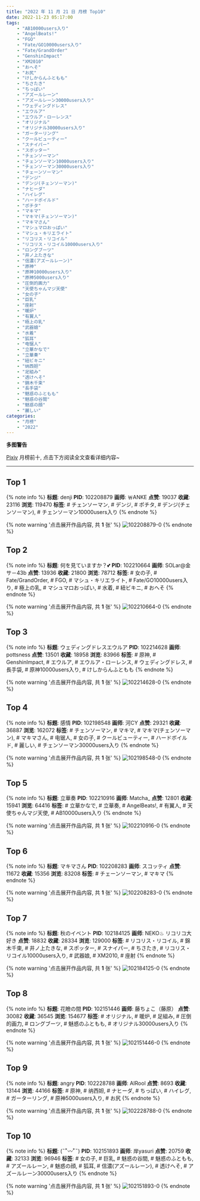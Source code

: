 ```yaml
---
title: "2022 年 11 月 21 日 月榜 Top10"
date: 2022-11-23 05:17:00
tags:
    - "AB10000users入り"
    - "AngelBeats!"
    - "FGO"
    - "Fate/GO10000users入り"
    - "Fate/GrandOrder"
    - "GenshinImpact"
    - "XM2010"
    - "おへそ"
    - "お尻"
    - "けしからんふともも"
    - "ちさたき"
    - "ちっぱい"
    - "アズールレーン"
    - "アズールレーン30000users入り"
    - "ウェディングドレス"
    - "エウルア"
    - "エウルア・ローレンス"
    - "オリジナル"
    - "オリジナル30000users入り"
    - "ガーターリング"
    - "クールビューティー"
    - "スナイパー"
    - "スポッター"
    - "チェンソーマン"
    - "チェンソーマン10000users入り"
    - "チェンソーマン30000users入り"
    - "チェーンソーマン"
    - "デンジ"
    - "デンジ(チェンソーマン)"
    - "ナヒーダ"
    - "ハイレグ"
    - "ハードボイルド"
    - "ポチタ"
    - "マキマ"
    - "マキマ(チェンソーマン)"
    - "マキマさん"
    - "マシュマロおっぱい"
    - "マシュ・キリエライト"
    - "リコリス・リコイル"
    - "リコリス・リコイル10000users入り"
    - "ロングブーツ"
    - "井ノ上たきな"
    - "信濃(アズールレーン)"
    - "原神"
    - "原神10000users入り"
    - "原神5000users入り"
    - "圧倒的画力"
    - "天使ちゃんマジ天使"
    - "女の子"
    - "巨乳"
    - "座射"
    - "暖炉"
    - "有翼人"
    - "極上の乳"
    - "武器娘"
    - "水着"
    - "狐耳"
    - "电锯人"
    - "立華かなで"
    - "立華奏"
    - "紐ビキニ"
    - "纳西妲"
    - "足組み"
    - "透けへそ"
    - "錦木千束"
    - "長手袋"
    - "魅惑のふともも"
    - "魅惑の谷間"
    - "魅惑の顔"
    - "麗しい"
categories:
    - "月榜"
    - "2022"
---
```


<i class="fa fa-triangle-exclamation"></i>**多图警告**<i class="fa fa-triangle-exclamation"></i>

[Pixiv](https://www.pixiv.net/) 月榜前十, 点击下方阅读全文查看详细内容~

<!-- more -->

---

## Top 1

{% note info %}
**标题**: denji
**PID**: 102208879 **画师**: ￦ANKE
**点赞**: 19037 **收藏**: 23116 **浏览**: 119470
**标签**: # チェンソーマン, # デンジ, # ポチタ, # デンジ(チェンソーマン), # チェンソーマン10000users入り
{% endnote %}

{% note warning '点击展开作品内容, 共 **1** 张' %}
![102208879-0](https://i.pixiv.re/img-original/img/2022/10/25/00/11/53/102208879_p0.jpg)
{% endnote %}

## Top 2

{% note info %}
**标题**: 何を見ていますか？💕
**PID**: 102210664 **画师**: SOLar@金サ－43b
**点赞**: 13936 **收藏**: 21800 **浏览**: 78712
**标签**: # 女の子, # Fate/GrandOrder, # FGO, # マシュ・キリエライト, # Fate/GO10000users入り, # 極上の乳, # マシュマロおっぱい, # 水着, # 紐ビキニ, # おへそ
{% endnote %}

{% note warning '点击展开作品内容, 共 **1** 张' %}
![102210664-0](https://i.pixiv.re/img-original/img/2022/10/25/01/18/04/102210664_p0.png)
{% endnote %}

## Top 3

{% note info %}
**标题**: ウェディングドレスエウルア
**PID**: 102214628 **画师**: pottsness
**点赞**: 13501 **收藏**: 18958 **浏览**: 83966
**标签**: # 原神, # GenshinImpact, # エウルア, # エウルア・ローレンス, # ウェディングドレス, # 長手袋, # 原神10000users入り, # けしからんふともも
{% endnote %}

{% note warning '点击展开作品内容, 共 **1** 张' %}
![102214628-0](https://i.pixiv.re/img-original/img/2022/10/25/07/00/01/102214628_p0.jpg)
{% endnote %}

## Top 4

{% note info %}
**标题**: 感情
**PID**: 102198548 **画师**: 河CY
**点赞**: 29321 **收藏**: 36887 **浏览**: 162072
**标签**: # チェンソーマン, # マキマ, # マキマ(チェンソーマン), # マキマさん, # 电锯人, # 女の子, # クールビューティー, # ハードボイルド, # 麗しい, # チェンソーマン30000users入り
{% endnote %}

{% note warning '点击展开作品内容, 共 **1** 张' %}
![102198548-0](https://i.pixiv.re/img-original/img/2022/10/24/17/59/42/102198548_p0.jpg)
{% endnote %}

## Top 5

{% note info %}
**标题**: 立華奏
**PID**: 102210916 **画师**: Matcha_
**点赞**: 12801 **收藏**: 15941 **浏览**: 64416
**标签**: # 立華かなで, # 立華奏, # AngelBeats!, # 有翼人, # 天使ちゃんマジ天使, # AB10000users入り
{% endnote %}

{% note warning '点击展开作品内容, 共 **1** 张' %}
![102210916-0](https://i.pixiv.re/img-original/img/2022/10/25/01/30/01/102210916_p0.jpg)
{% endnote %}

## Top 6

{% note info %}
**标题**: マキマさん
**PID**: 102208283 **画师**: スコッティ
**点赞**: 11672 **收藏**: 15356 **浏览**: 83208
**标签**: # チェーンソーマン, # マキマ
{% endnote %}

{% note warning '点击展开作品内容, 共 **1** 张' %}
![102208283-0](https://i.pixiv.re/img-original/img/2022/10/25/00/00/07/102208283_p0.jpg)
{% endnote %}

## Top 7

{% note info %}
**标题**: 秋のイベント
**PID**: 102184125 **画师**: NEKO♨ リコリコ大好き
**点赞**: 18832 **收藏**: 28334 **浏览**: 129000
**标签**: # リコリス・リコイル, # 錦木千束, # 井ノ上たきな, # スポッター, # スナイパー, # ちさたき, # リコリス・リコイル10000users入り, # 武器娘, # XM2010, # 座射
{% endnote %}

{% note warning '点击展开作品内容, 共 **1** 张' %}
![102184125-0](https://i.pixiv.re/img-original/img/2022/10/24/00/30/01/102184125_p0.png)
{% endnote %}

## Top 8

{% note info %}
**标题**: 花瞼の間
**PID**: 102151446 **画师**: 藤ちょこ（藤原）
**点赞**: 30082 **收藏**: 36545 **浏览**: 154677
**标签**: # オリジナル, # 暖炉, # 足組み, # 圧倒的画力, # ロングブーツ, # 魅惑のふともも, # オリジナル30000users入り
{% endnote %}

{% note warning '点击展开作品内容, 共 **1** 张' %}
![102151446-0](https://i.pixiv.re/img-original/img/2022/10/23/00/00/19/102151446_p0.png)
{% endnote %}

## Top 9

{% note info %}
**标题**: angry
**PID**: 102228788 **画师**: AIRool
**点赞**: 8693 **收藏**: 13144 **浏览**: 44166
**标签**: # 原神, # 纳西妲, # ナヒーダ, # ちっぱい, # ハイレグ, # ガーターリング, # 原神5000users入り, # お尻
{% endnote %}

{% note warning '点击展开作品内容, 共 **1** 张' %}
![102228788-0](https://i.pixiv.re/img-original/img/2022/10/25/21/44/08/102228788_p0.jpg)
{% endnote %}

## Top 10

{% note info %}
**标题**: (˵¯͒〰¯͒˵)
**PID**: 102151893 **画师**: 岸yasuri
**点赞**: 20759 **收藏**: 32133 **浏览**: 96946
**标签**: # 女の子, # 巨乳, # 魅惑の谷間, # 魅惑のふともも, # アズールレーン, # 魅惑の顔, # 狐耳, # 信濃(アズールレーン), # 透けへそ, # アズールレーン30000users入り
{% endnote %}

{% note warning '点击展开作品内容, 共 **1** 张' %}
![102151893-0](https://i.pixiv.re/img-original/img/2022/10/23/00/08/49/102151893_p0.png)
{% endnote %}
